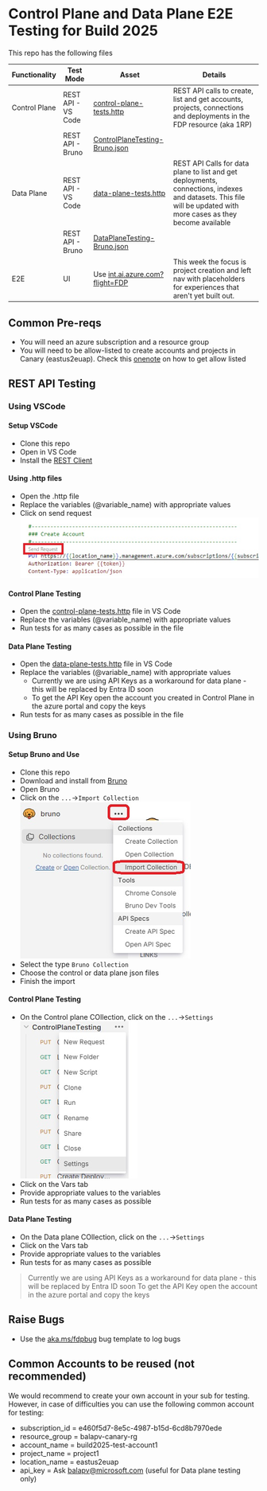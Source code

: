 # Control Plane and Data Plane E2E Testing for Build 2025 

This repo has the following files

| Functionality | Test Mode     | Asset | Details  |
|----------|----------|----------|--|
| Control Plane| REST API - VS Code | [control-plane-tests.http](./vscode_rest_client/control-plane-tests.http)  | REST API calls to create, list and get accounts, projects, connections and deployments in the FDP resource (aka 1RP)|
| | REST API - Bruno | [ControlPlaneTesting-Bruno.json](./bruno/ControlPlaneTesting-Bruno.json)  | |
| Data Plane| REST API - VS Code | [data-plane-tests.http](./vscode_rest_client/data-plane-tests.http)  | REST API Calls for data plane to list and get deployments, connections, indexes and datasets. This file will be updated with more cases as they become available|
| | REST API - Bruno | [DataPlaneTesting-Bruno.json](./bruno/DataPlaneTesting-Bruno.json)  | |
|E2E | UI | Use [int.ai.azure.com?flight=FDP](https://int.ai.azure.com?flight=FDP) | This week the focus is project creation and left nav with placeholders for experiences that aren't yet built out.|

## Common Pre-reqs

* You will need an azure subscription and a resource group
* You will need to be allow-listed to create accounts and projects in Canary (eastus2euap). Check this [onenote](https://microsoft.sharepoint.com/teams/Vienna/_layouts/15/Doc.aspx?sourcedoc=%7B7ebf9ccd-fa20-4e82-8b2b-6c14c9f1740f%7D&action=edit&wd=target%28Engineering%2F1FoundryType.one%7C2b247bc6-d116-40be-994f-6e42405497dc%2FCreate+account+%28aka+virtual+hub%5C%29%7C7c3c9783-2e3c-4d9e-aa06-01cf80d78c00%2F%29&wdorigin=703) on how to get allow listed

## REST API Testing

### Using VSCode

#### Setup VSCode

* Clone this repo
* Open in VS Code
* Install the [REST Client](https://marketplace.visualstudio.com/items?itemName=humao.rest-client)

#### Using .http files

* Open the .http file
* Replace the variables (@variable_name) with appropriate values
* Click on send request
![image](./images/send_request.jpg)

#### Control Plane Testing

* Open the [control-plane-tests.http](./vscode_rest_client/control-plane-tests.http) file in VS Code
* Replace the variables (@variable_name) with appropriate values
* Run tests for as many cases as possible in the file

#### Data Plane Testing

* Open the [data-plane-tests.http](./vscode_rest_client/data-plane-tests.http) file in VS Code
* Replace the variables (@variable_name) with appropriate values
  * Currently we are using API Keys as a workaround for data plane - this will be replaced by Entra ID soon
  * To get the API Key open the account you created in Control Plane in the azure portal and copy the keys
* Run tests for as many cases as possible in the file

### Using Bruno

#### Setup Bruno and Use

* Clone this repo
* Download and install from [Bruno](https://www.usebruno.com/downloads)
* Open Bruno
* Click on the `...`->`Import Collection`
![image](./images/bruno_import.jpg)
* Select the type `Bruno Collection`
* Choose the control or data plane json files
* Finish the import

#### Control Plane Testing

* On the Control plane COllection, click on the `...`->`Settings`
![image](./images/controlplane_settings.jpg)
* Click on the Vars tab
* Provide appropriate values to the variables
* Run tests for as many cases as possible

#### Data Plane Testing

* On the Data plane COllection, click on the `...`->`Settings`
* Click on the Vars tab
* Provide appropriate values to the variables
* Run tests for as many cases as possible

> Currently we are using API Keys as a workaround for data plane - this will be replaced by Entra ID soon
> To get the API Key open the account in the azure portal and copy the keys

## Raise Bugs

* Use the [aka.ms/fdpbug](https://aka.ms/fdpbug) bug template to log bugs

## Common Accounts to be reused (not recommended)

We would recommend to create your own account in your sub for testing. However, in case of difficulties you can use the following common account for testing:

* subscription_id = e460f5d7-8e5c-4987-b15d-6cd8b7970ede
* resource_group = balapv-canary-rg
* account_name = build2025-test-account1
* project_name = project1
* location_name = eastus2euap
* api_key = Ask balapv@microsoft.com (useful for Data plane testing only)